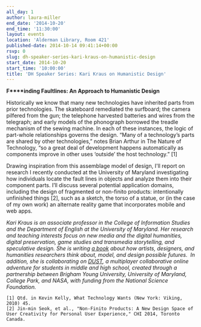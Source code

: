 ```yaml
---
all_day: 1
author: laura-miller
end_date: '2014-10-20'
end_time: '11:30:00'
layout: events
location: 'Alderman Library, Room 421'
published-date: 2014-10-14 09:41:14+00:00
rsvp: 0
slug: dh-speaker-series-kari-kraus-on-humanistic-design
start_date: 2014-10-20
start_time: '10:00:00'
title: 'DH Speaker Series: Kari Kraus on Humanistic Design'
---
```


**F****inding Faultlines: An Approach to Humanistic Design**

Historically we know that many new technologies have inherited parts from prior technologies. The skateboard remediated the surfboard; the camera pilfered from the gun; the telephone harvested batteries and wires from the telegraph; and early models of the phonograph borrowed the treadle mechanism of the sewing machine. In each of these instances, the logic of part-whole relationships governs the design. “Many of a technology’s parts are shared by other technologies,” notes Brian Arthur in The Nature of Technology, “so a great deal of development happens automatically as components improve in other uses ‘outside’ the host technology.” [1]

Drawing inspiration from this assemblage model of design, I'll report on research I recently conducted at the University of Maryland investigating how individuals locate the fault lines in objects and analyze them into their component parts. I’ll discuss several potential application domains, including the design of fragmented or non-finito products: intentionally unfinished things [2], such as a sketch, the torso of a statue, or (in the case of my own work) an alternate reality game that incorporates mobile and web apps.

_Kari Kraus is an associate professor in the College of Information Studies and the Department of English at the University of Maryland. Her research and teaching interests focus on new media and the digital humanities, digital preservation, game studies and transmedia storytelling, and speculative design. She is writing [a book](http://www.karikraus.com/?p=141) about how artists, designers, and humanities researchers think about, model, and design possible futures.  In addition, she is collaborating on [DUST](https://fallingdust.com/), a multiplayer collaborative online adventure for students in middle and high school, created through a partnership between Brigham Young University, University of Maryland, College Park, and NASA, with funding from the National Science Foundation._



    
    [1] Qtd. in Kevin Kelly, What Technology Wants (New York: Viking, 2010) 45.
    [2] Jin-min Seok, et al., "Non-Finito Products: A New Design Space of User Creativity for Personal User Experience," CHI 2014, Toronto Canada.
